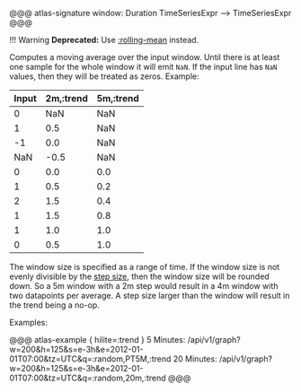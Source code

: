 @@@ atlas-signature
window: Duration
TimeSeriesExpr
-->
TimeSeriesExpr
@@@

!!! Warning
    **Deprecated:** Use [:rolling-mean](rolling-mean.md) instead.

Computes a moving average over the input window. Until there is at least one sample
for the whole window it will emit `NaN`. If the input line has `NaN` values, then they
will be treated as zeros. Example:

Input | 2m,:trend | 5m,:trend |
------|-----------|-----------|
0     |  NaN      | NaN       |
1     |  0.5      | NaN       |
-1    |  0.0      | NaN       |
NaN   |   -0.5    | NaN       |
0     |  0.0      | 0.0       |
1     |  0.5      | 0.2       |
2     |  1.5      | 0.4       |
1     |  1.5      | 0.8       |
1     |  1.0      | 1.0       |
0     |  0.5      | 1.0       |

The window size is specified as a range of time. If the window size is not evenly
divisible by the [step size](../../concepts/time-series.md#step-size), then the window size will be rounded
down. So a 5m window with a 2m step would result in a 4m window with two datapoints
per average. A step size larger than the window will result in the trend being a no-op.

Examples:

@@@ atlas-example { hilite=:trend }
5 Minutes: /api/v1/graph?w=200&h=125&s=e-3h&e=2012-01-01T07:00&tz=UTC&q=:random,PT5M,:trend
20 Minutes: /api/v1/graph?w=200&h=125&s=e-3h&e=2012-01-01T07:00&tz=UTC&q=:random,20m,:trend
@@@
